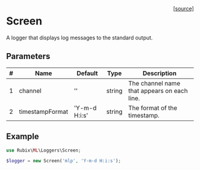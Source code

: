 <span style="float:right;"><a href="https://github.com/RubixML/ML/blob/master/src/Loggers/Screen.php">[source]</a></span>

# Screen
A logger that displays log messages to the standard output.

## Parameters
| # | Name | Default | Type | Description |
|---|---|---|---|---|
| 1 | channel | '' | string | The channel name that appears on each line. |
| 2 | timestampFormat | 'Y-m-d H:i:s' | string | The format of the timestamp. |

## Example
```php
use Rubix\ML\Loggers\Screen;

$logger = new Screen('mlp', 'Y-m-d H:i:s');
```
